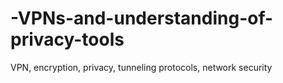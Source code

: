 # -VPNs-and-understanding-of-privacy-tools
 VPN, encryption, privacy, tunneling protocols, network security
